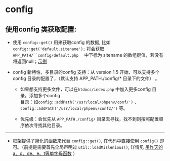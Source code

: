 config
======

使用config 类获取配置:
---------------

*   使用 `config::get()` 用来获取config 的数据, 比如`config::get('default.sitename');` 将会获取 `APP_PATH/``config/default.php  `
    中下标为 sitename 的数组键值，若没有将返回null；[示例](https://github.com/ricolau/autophp/blob/master/demo/htdocs/index.php#L45)  
    
*   config 新特性，多目录的config 支持：从 version 1.5 开始，可以支持多个config 目录的配置了，（默认支持 APP_PATH./config/\* 目录下的文件） 。  
    *   如果想支持更多文件，可以在`htdocs/index.php` 中加入更多config 目录。添加多个config  
        目录：如`config::addPath('/usr/local/phpenv/conf/')` 、`config::addPath('/usr/local/phpenv/conf2/')` 等。  
        
    *   优先级：会优先从 `APP_PATH./config/` 目录去寻找，找不到则按照配置顺序依次寻找其他目录。  
        

* * *

*   框架提供了简化的函数来代替 `config::get()`, 在代码中直接使用 `config()` 即可。（前提是需要首先全局声明过 `util::loadMislenious()`, 详情见 [吊炸天的a、d、de、e、t等单字母函数](bian-jie-de-dan-zi-mu-a-d-de-e-t-deng-han-shu.html) ）